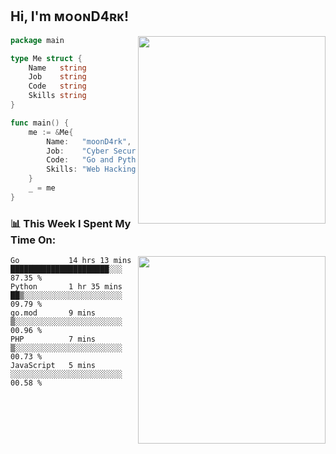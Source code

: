 <h2> Hi, I'm ᴍᴏᴏɴD4ʀᴋ!</h2>
<img align='right' src="https://github-readme-stats.vercel.app/api?username=moond4rk&show_icons=true&theme=radical" width="300">


```go
package main

type Me struct {
	Name   string
	Job    string
	Code   string
	Skills string
}

func main() {
	me := &Me{
		Name:   "moonD4rk",
		Job:    "Cyber Security Engineer",
		Code:   "Go and Python and Others",
		Skills: "Web Hacking ^o^",
	}
	_ = me
}
```



<h3>📊 This Week I Spent My Time On:</h3>
<img align='right' src="https://spotify-github-profile.vercel.app/api/view?uid=dayjackson56081&cover_image=true&theme=novatorem" width="300">

<!--START_SECTION:waka-->
```text
Go           14 hrs 13 mins  ██████████████████████░░░   87.35 % 
Python       1 hr 35 mins    ██▒░░░░░░░░░░░░░░░░░░░░░░   09.79 % 
go.mod       9 mins          ▒░░░░░░░░░░░░░░░░░░░░░░░░   00.96 % 
PHP          7 mins          ▒░░░░░░░░░░░░░░░░░░░░░░░░   00.73 % 
JavaScript   5 mins          ░░░░░░░░░░░░░░░░░░░░░░░░░   00.58 % 
```
<!--END_SECTION:waka-->

